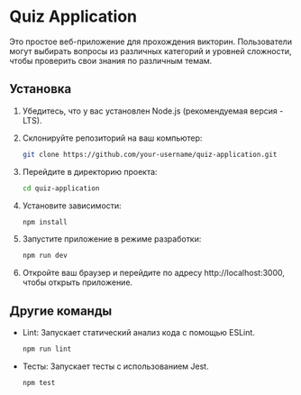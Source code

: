 # Quiz Application

Это простое веб-приложение для прохождения викторин. Пользователи могут выбирать вопросы из различных категорий и уровней сложности, чтобы проверить свои знания по различным темам.

## Установка

1. Убедитесь, что у вас установлен Node.js (рекомендуемая версия - LTS).
2. Склонируйте репозиторий на ваш компьютер:

   ```bash
   git clone https://github.com/your-username/quiz-application.git
3. Перейдите в директорию проекта:
   ```bash
   cd quiz-application
4. Установите зависимости:
   ```bash
   npm install
5. Запустите приложение в режиме разработки:
   ```bash
   npm run dev
6. Откройте ваш браузер и перейдите по адресу http://localhost:3000, чтобы открыть приложение.

## Другие команды
- Lint: Запускает статический анализ кода с помощью ESLint.
   ```bash
   npm run lint
- Тесты: Запускает тесты с использованием Jest.
   ```bash
   npm test
   ```

